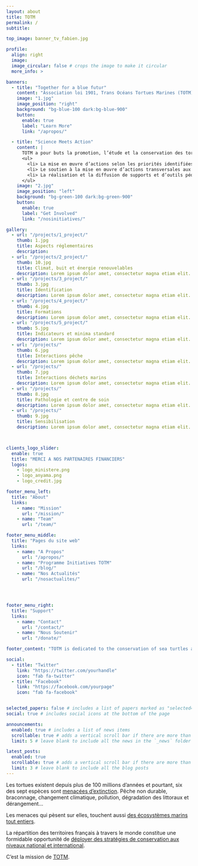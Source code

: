 ```yaml
---
layout: about
title: TOTM
permalink: /
subtitle: 

top_image: banner_tv_fabien.jpg

profile:
  align: right
  image: 
  image_circular: false # crops the image to make it circular
  more_info: >

banners:
  - title: "Together for a blue futur"
    content: "Association loi 1901, Trans Océans Tortues Marines (TOTM) regroupe les acteurs des territoires français pour la conservation des tortues marines à travers le monde. Créée en 2019, son statut lui permet de rechercher et de gérer les financements nécessaires pour l’accomplissement d’actions nationales fédératrices sur les tortues marines."
    image: "1.jpg"
    image_position: "right"
    background: "bg-blue-100 dark:bg-blue-900"
    button:
      enable: true
      label: "Learn More"
      link: "/apropos/"

  - title: "Science Meets Action"
    content: |
      TOTM a pour buts la promotion, l’étude et la conservation des tortues marines et de leurs habitats, plus précisément :
      <ul>
        <li> La mise en œuvre d’actions selon les priorités identifiées par les groupes scientifiques et techniques d’experts,</li>
        <li> Le soutien à la mise en œuvre d’actions transversales aux échelles internationale, inter-régionale, nationale ou supranationale. Ce soutien peut prendre différentes formes, notamment scientifique, technique, logistique et financier,</li>
        <li> La réalisation et la diffusion de supports et d’outils pédagogiques.</li>
      </ul>
    image: "2.jpg"
    image_position: "left"
    background: "bg-green-100 dark:bg-green-900"
    button:
      enable: true
      label: "Get Involved"
      link: "/nosinitiatives/" 

gallery:
  - url: "/projects/1_project/"
    thumb: 1.jpg
    title: Aspects réglementaires
    description: 
  - url: "/projects/2_project/"
    thumb: 10.jpg
    title: Climat, buit et énergie renouvelables
    description: Lorem ipsum dolor amet, consectetur magna etiam elit. Etiam sed ultrices.
  - url: "/projects/3_project/"
    thumb: 3.jpg
    title: Identification
    description: Lorem ipsum dolor amet, consectetur magna etiam elit. Etiam sed ultrices.
  - url: "/projects/4_project/"
    thumb: 4.jpg
    title: Formations
    description: Lorem ipsum dolor amet, consectetur magna etiam elit. Etiam sed ultrices.
  - url: "/projects/5_project/"
    thumb: 5.jpg
    title: Indicateurs et minima standard
    description: Lorem ipsum dolor amet, consectetur magna etiam elit. Etiam sed ultrices.
  - url: "/projects/"
    thumb: 6.jpg
    title: Interactions pêche
    description: Lorem ipsum dolor amet, consectetur magna etiam elit. Etiam sed ultrices.
  - url: "/projects/"
    thumb: 7.jpg
    title: Interactions déchets marins
    description: Lorem ipsum dolor amet, consectetur magna etiam elit. Etiam sed ultrices.
  - url: "/projects/"
    thumb: 8.jpg
    title: Pathologie et centre de soin
    description: Lorem ipsum dolor amet, consectetur magna etiam elit. Etiam sed ultrices.
  - url: "/projects/"
    thumb: 9.jpg
    title: Sensibilisation
    description: Lorem ipsum dolor amet, consectetur magna etiam elit. Etiam sed ultrices.



clients_logo_slider:
  enable: true
  title: "MERCI A NOS PARTENAIRES FINANCIERS"
  logos:
    - logo_ministere.png
    - logo_anyama.png
    - logo_credit.jpg

footer_menu_left:
  title: "About"
  links:
    - name: "Mission"
      url: "/mission/"
    - name: "Team"
      url: "/team/"

footer_menu_middle:
  title: "Pages du site web"
  links:
    - name: "A Propos"
      url: "/apropos/"
    - name: "Programme Initiatives TOTM"
      url: "/blog/"
    - name: "Nos Actualités"
      url: "/nosactualites/"




footer_menu_right:
  title: "Support"
  links:
    - name: "Contact"
      url: "/contact/"
    - name: "Nous Soutenir"
      url: "/donate/"

footer_content: "TOTM is dedicated to the conservation of sea turtles and their habitats."

social:
  - title: "Twitter"
    link: "https://twitter.com/yourhandle"
    icon: "fab fa-twitter"
  - title: "Facebook"
    link: "https://facebook.com/yourpage"
    icon: "fab fa-facebook"


selected_papers: false # includes a list of papers marked as "selected={true}"
social: true # includes social icons at the bottom of the page

announcements:
  enabled: true # includes a list of news items
  scrollable: true # adds a vertical scroll bar if there are more than 3 news items
  limit: 5 # leave blank to include all the news in the `_news` folder

latest_posts:
  enabled: true
  scrollable: true # adds a vertical scroll bar if there are more than 3 new posts items
  limit: 3 # leave blank to include all the blog posts
---
```


Les tortues existent depuis plus de 100 millions d’années et pourtant, six des sept espèces sont <a href='#'>menacées d’extinction</a>. Pêche non durable, braconnage, changement climatique, pollution, dégradation des littoraux et dérangement…

Les menaces qui pèsent sur elles, touchent aussi <a href='#'>des écosystèmes marins tout entiers</a>. 

La répartition des territoires français à travers le monde constitue une formidable opportunité de <a href='#'>déployer des stratégies de conservation aux niveaux national et international</a>.

C’est la mission de <a href='#'>TOTM</a>.